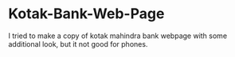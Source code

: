 # Kotak-Bank-Web-Page
I tried to make a copy of kotak mahindra bank webpage with some additional look, but it not good for phones.
